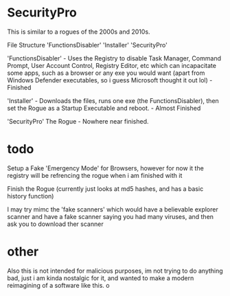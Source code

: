 # SecurityPro
This is similar to a rogues of the 2000s and 2010s.

File Structure 'FunctionsDisabler' 'Installer' 'SecurityPro'

'FunctionsDisabler' - Uses the Registry to disable Task Manager, Command Prompt, User Account Control, Registry Editor, etc which can incapacitate some apps, such as a browser or any exe you would want (apart from Windows Defender executables, so i guess Microsoft thought it out lol)  - Finished

'Installer' - Downloads the files, runs one exe (the FunctionsDisabler), then set the Rogue as a Startup Executable and reboot. - Almost Finished

'SecurityPro' The Rogue - Nowhere near finished.

# todo
Setup a Fake 'Emergency Mode' for Browsers, however for now it the registry will be refrencing the rogue when i am finished with it

Finish the Rogue (currently just looks at md5 hashes, and has a basic history function)

I may try mimc the 'fake scanners' which would have a believable explorer scanner and have a fake scanner saying you had many viruses, and then ask you to download ther scanner

# other
Also this is not intended for malicious purposes, im not trying to do anything bad, just i am kinda nostalgic for it, and wanted to make a modern reimagining of a software like this.
о
